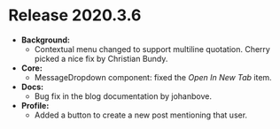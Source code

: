# Release 2020.3.6

* **Background:**
  * Contextual menu changed to support multiline quotation. Cherry picked a nice fix by Christian Bundy.
* **Core:**
  * MessageDropdown component: fixed the _Open In New Tab_ item.
* **Docs:**
  * Bug fix in the blog documentation by johanbove.
* **Profile:**
  * Added a button to create a new post mentioning that user.
